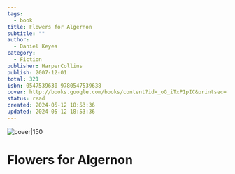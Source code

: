 ```yaml
---
tags:
  - book
title: Flowers for Algernon
subtitle: ""
author:
  - Daniel Keyes
category:
  - Fiction
publisher: HarperCollins
publish: 2007-12-01
total: 321
isbn: 0547539630 9780547539638
cover: http://books.google.com/books/content?id=_oG_iTxP1pIC&printsec=frontcover&img=1&zoom=1&source=gbs_api
status: read
created: 2024-05-12 18:53:36
updated: 2024-05-12 18:53:36
---
```


![cover|150](http://books.google.com/books/content?id=_oG_iTxP1pIC&printsec=frontcover&img=1&zoom=1&source=gbs_api)
# Flowers for Algernon
